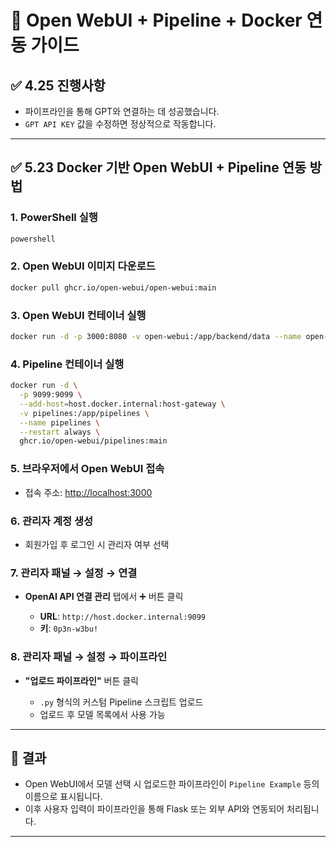 # 🧠 Open WebUI + Pipeline + Docker 연동 가이드

## ✅ 4.25 진행사항

* 파이프라인을 통해 GPT와 연결하는 데 성공했습니다.
* `GPT API KEY` 값을 수정하면 정상적으로 작동합니다.

---

## ✅ 5.23 Docker 기반 Open WebUI + Pipeline 연동 방법

### 1. PowerShell 실행

```bash
powershell
```

### 2. Open WebUI 이미지 다운로드

```bash
docker pull ghcr.io/open-webui/open-webui:main
```

### 3. Open WebUI 컨테이너 실행

```bash
docker run -d -p 3000:8080 -v open-webui:/app/backend/data --name open-webui ghcr.io/open-webui/open-webui:main
```

### 4. Pipeline 컨테이너 실행

```bash
docker run -d \
  -p 9099:9099 \
  --add-host=host.docker.internal:host-gateway \
  -v pipelines:/app/pipelines \
  --name pipelines \
  --restart always \
  ghcr.io/open-webui/pipelines:main
```

### 5. 브라우저에서 Open WebUI 접속

* 접속 주소: [http://localhost:3000](http://localhost:3000)

### 6. 관리자 계정 생성

* 회원가입 후 로그인 시 관리자 여부 선택

### 7. 관리자 패널 → 설정 → 연결

* **OpenAI API 연결 관리** 탭에서 ➕ 버튼 클릭

  * **URL**: `http://host.docker.internal:9099`
  * **키**: `0p3n-w3bu!`

### 8. 관리자 패널 → 설정 → 파이프라인

* **"업로드 파이프라인"** 버튼 클릭

  * `.py` 형식의 커스텀 Pipeline 스크립트 업로드
  * 업로드 후 모델 목록에서 사용 가능

---

## 🔁 결과

* Open WebUI에서 모델 선택 시 업로드한 파이프라인이 `Pipeline Example` 등의 이름으로 표시됩니다.
* 이후 사용자 입력이 파이프라인을 통해 Flask 또는 외부 API와 연동되어 처리됩니다.

---


